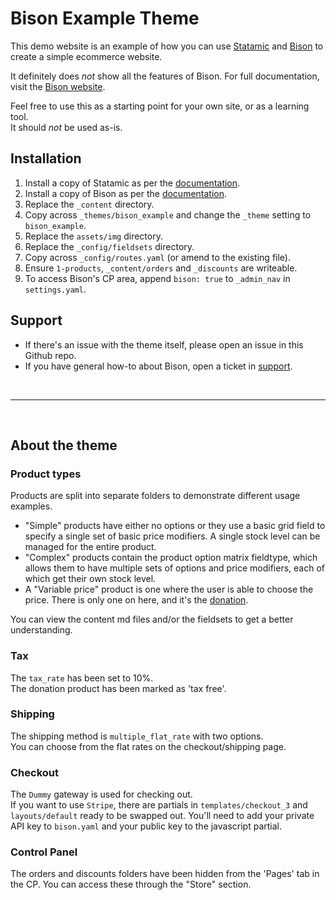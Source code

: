 # Bison Example Theme

This demo website is an example of how you can use [Statamic](http://statamic.com) and [Bison](https://builtwithbison.com) to create a simple ecommerce website.

It definitely does _not_ show all the features of Bison. For full documentation, visit the [Bison website](https://builtwithbison.com/docs).

Feel free to use this as a starting point for your own site, or as a learning tool.  
It should _not_ be used as-is.



## Installation

1. Install a copy of Statamic as per the [documentation](http://statamic.com/learn/installing-and-updating/installing).
2. Install a copy of Bison as per the [documentation](https://builtwithbison.com/docs/getting-started/installing-and-updating).
3. Replace the `_content` directory.
4. Copy across `_themes/bison_example` and change the `_theme` setting to `bison_example`.
5. Replace the `assets/img` directory.
6. Replace the `_config/fieldsets` directory.
7. Copy across `_config/routes.yaml` (or amend to the existing file).
8. Ensure `1-products`, `_content/orders` and `_discounts` are writeable.
9. To access Bison's CP area, append `bison: true` to `_admin_nav` in `settings.yaml`.



## Support

* If there's an issue with the theme itself, please open an issue in this Github repo.
* If you have general how-to about Bison, open a ticket in [support](http://support.builtwithbison.com).

<br>

---

<br>

## About the theme

### Product types
Products are split into separate folders to demonstrate different usage examples.

* "Simple" products have either no options or they use a basic grid field to specify a single set of basic price modifiers. A single stock level can be managed for the entire product.
* "Complex" products contain the product option matrix fieldtype, which allows them to have multiple sets of options and price modifiers, each of which get their own stock level.
* A "Variable price" product is one where the user is able to choose the price. There is only one on here, and it's the [donation](/donation).

You can view the content md files and/or the fieldsets to get a better understanding.

### Tax
The `tax_rate` has been set to 10%.  
The donation product has been marked as 'tax free'.

### Shipping
The shipping method is `multiple_flat_rate` with two options.  
You can choose from the flat rates on the checkout/shipping page.

### Checkout
The `Dummy` gateway is used for checking out.  
If you want to use `Stripe`, there are partials in `templates/checkout_3` and `layouts/default` ready to be swapped out. You'll need to add your private API key to `bison.yaml` and your public key to the javascript partial.

### Control Panel
The orders and discounts folders have been hidden from the 'Pages' tab in the CP. You can access these through the "Store" section.